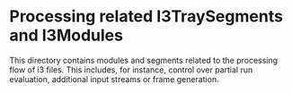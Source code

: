 # Processing related I3TraySegments and I3Modules

This directory contains modules and segments related to the processing flow of i3 files. This includes, for instance, control over partial run evaluation, additional input streams or frame generation.
